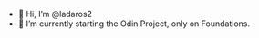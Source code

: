 - 👋 Hi, I’m @ladaros2
- 🌱 I’m currently starting the Odin Project, only on Foundations. 


<!---
ladaros2/ladaros2 is a ✨ special ✨ repository because its `README.md` (this file) appears on your GitHub profile.
You can click the Preview link to take a look at your changes.
--->
